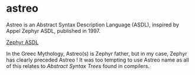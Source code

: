 # astreo
Astreo is an Abstract Syntax Description Language (ASDL), inspired by Appel Zephyr ASDL, published in 1997.

[Zephyr ASDL](https://www.cs.princeton.edu/~appel/papers/asdl97.pdf)

In the Greec Mythology, Astreo(s) is Zephyr father, but in my case, Zephyr has clearly preceded Astreo !
It was too tempting to use Astreo name as all of this relates to *Abstract Syntax Trees* found in compilers.
